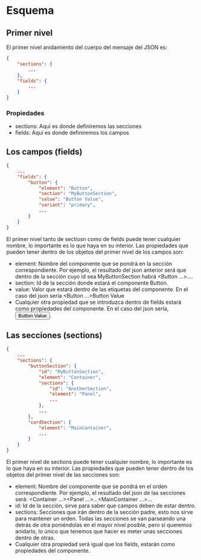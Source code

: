 # Esquema

## Primer nivel

El primer nivel anidamiento del cuerpo del mensaje del JSON es:

```json
{
    "sections": {
        ...
    },
    "fields": {
        ...
    }
}
```

### Propiedades

- sections: Aquí es donde definiremos las secciones
- fields: Aquí es donde definiremos los campos

## Los campos (**fields**)

```json
{
    ...
    "fields": {
        "button": {
            "element": "Button",
            "section": "MyButtonSection",
            "value": "Button Value",
            "variant": "primary",
            ...
        }
    }
}
```

El primer nivel tanto de sectiosn como de fields puede tener cualquier nombre, lo importante es lo que haya en su interior.
Las propiedades que pueden tener dentro de los objetos del primer nivel de los campos son:

- element: Nombre del componente que se pondrá en la sección correspondiente. Por ejemplo, el resultado del json anterior será que dentro de la sección cuyo id sea MyButtonSection habrá <Button ...>...</Button>.
- section: Id de la sección donde estará el componente Button.
- value: Valor que estará dentro de las etiquetas del componente. En el caso del json sería <Button ...>Button Value</Button>
- Cualquier otra propiedad que se introduzca dentro de fields estará como propiedades del componente. En el caso del json sería, <Button variant='primary'>Button Value</Button>.

## Las secciones (**sections**)

```json
{
    ...
    "sections": {
        "buttonSection": {
            "id": "MyButtonSection",
            "element": "Container",
            "sections": {
                "id": "AnotherSection",
                "element": "Panel",
                ...
            },
            ...
        },
        "cardSection": {
            "element": "MainContainer",
            ...
        }
    }
}
```

El primer nivel de sections puede tener cualquier nombre, lo importante es lo que haya en su interior.
Las propiedades que pueden tener dentro de los objetos del primer nivel de las secciones son:

- element: Nombre del componente que se pondrá en el orden correspondiente. Por ejemplo, el resultado del json de las secciones será: <Container ...><Panel ...>...</Panel></Container><MainContainer ...>...</MainContainer>
- id: Id de la sección, sirve para saber que campos deben de estar dentro.
- sections: Secciones que irán dentro de la sección padre, esto nos sirve para mantener un orden. Todas las secciones se van parseando una detrás de otra poniéndolas en el mayor nivel posible, pero si queremos anidarlo, lo único que tenemos que hacer es meter unas secciones dentro de otras.
- Cualquier otra propiedad será igual que los fields, estarán como propiedades del componente.